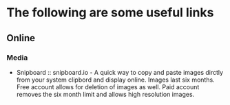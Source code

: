 # The following are some useful links 


## Online
### Media
* Snipboard :: snipboard.io - A quick way to copy and paste images dirctly from your system clipbord and display online.  Images last six months.  Free account allows for deletion of images as well.  Paid account removes the six month limit and allows high resolution images.